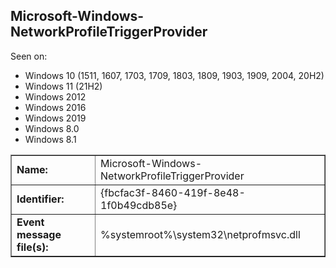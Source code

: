 ## Microsoft-Windows-NetworkProfileTriggerProvider

Seen on:
* Windows 10 (1511, 1607, 1703, 1709, 1803, 1809, 1903, 1909, 2004, 20H2)
* Windows 11 (21H2)
* Windows 2012
* Windows 2016
* Windows 2019
* Windows 8.0
* Windows 8.1

<table border="1" class="docutils">
  <tbody>
    <tr>
      <td><b>Name:</b></td>
      <td>Microsoft-Windows-NetworkProfileTriggerProvider</td>
    </tr>
    <tr>
      <td><b>Identifier:</b></td>
      <td>{fbcfac3f-8460-419f-8e48-1f0b49cdb85e}</td>
    </tr>
    <tr>
      <td><b>Event message file(s):</b></td>
      <td>%systemroot%\system32\netprofmsvc.dll</td>
    </tr>
  </tbody>
</table>

&nbsp;

